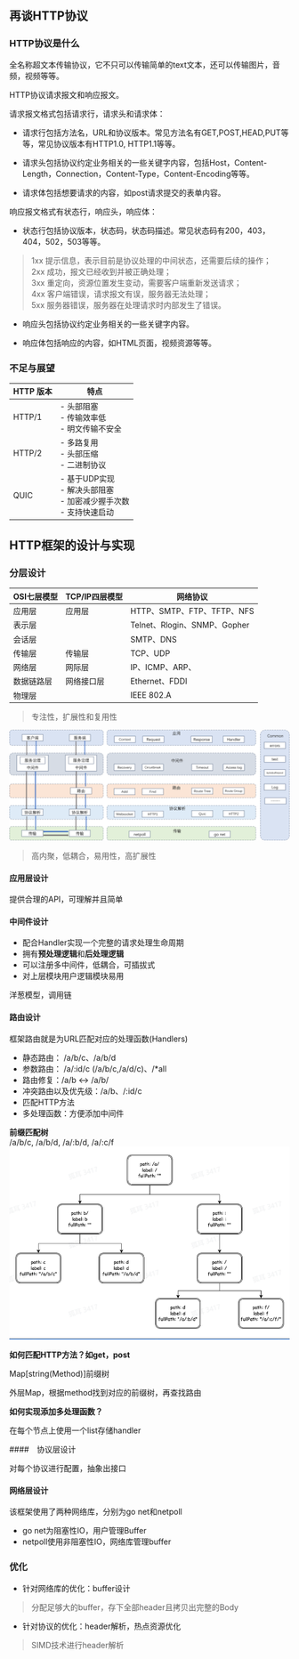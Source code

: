 ## 再谈HTTP协议

### HTTP协议是什么

全名称超文本传输协议，它不只可以传输简单的text文本，还可以传输图片，音频，视频等等。  

HTTP协议请求报文和响应报文。  

请求报文格式包括请求行，请求头和请求体：  

* 请求行包括方法名，URL和协议版本。常见方法名有GET,POST,HEAD,PUT等等，常见协议版本有HTTP1.0, HTTP1.1等等。  

* 请求头包括协议约定业务相关的一些关键字内容，包括Host，Content-Length，Connection，Content-Type，Content-Encoding等等。  

* 请求体包括想要请求的内容，如post请求提交的表单内容。  

响应报文格式有状态行，响应头，响应体：    

* 状态行包括协议版本，状态码，状态码描述。常见状态码有200，403，404，502，503等等。  
> 1xx 提示信息，表示目前是协议处理的中间状态，还需要后续的操作；  
2xx 成功，报文已经收到并被正确处理；  
3xx 重定向，资源位置发生变动，需要客户端重新发送请求；  
4xx 客户端错误，请求报文有误，服务器无法处理；  
5xx 服务器错误，服务器在处理请求时内部发生了错误。  

* 响应头包括协议约定业务相关的一些关键字内容。  

* 响应体包括响应的内容，如HTML页面，视频资源等等。  

### 不足与展望  

| HTTP 版本 | 特点                                                      |
|-----------|----------------------------------------------------------|
| HTTP/1   | - 头部阻塞<br>- 传输效率低<br>- 明文传输不安全           |
| HTTP/2   | - 多路复用<br>- 头部压缩<br>- 二进制协议                   |
| QUIC     | - 基于UDP实现<br>- 解决头部阻塞<br>- 加密减少握手次数<br>- 支持快速启动  |

## HTTP框架的设计与实现

### 分层设计

| OSI七层模型   | TCP/IP四层模型 | 网络协议        |
|--------------|---------------|----------------|
| 应用层        | 应用层        | HTTP、SMTP、FTP、TFTP、NFS |
| 表示层        |               | Telnet、Rlogin、SNMP、Gopher               |
| 会话层        |               | SMTP、DNS               |
| 传输层        | 传输层        | TCP、UDP       |
| 网络层        | 网际层        | IP、ICMP、ARP、       |
| 数据链路层    | 网络接口层    | Ethernet、FDDI       |
| 物理层        |               | IEEE 802.A               |

> 专注性，扩展性和复用性

![框架分层设计](./imgs/http%E6%A1%86%E6%9E%B6%E4%BF%AE%E7%82%BC%E4%B9%8B%E9%81%93-%E5%88%86%E5%B1%82%E8%AE%BE%E8%AE%A1.png)  
> 高内聚，低耦合，易用性，高扩展性  

#### 应用层设计

提供合理的API，可理解并且简单  

#### 中间件设计  

* 配合Handler实现一个完整的请求处理生命周期
* 拥有**预处理逻辑**和**后处理逻辑**
* 可以注册多中间件，低耦合，可插拔式
* 对上层模块用户逻辑模块易用  

洋葱模型，调用链  

#### 路由设计

框架路由就是为URL匹配对应的处理函数(Handlers)  

* 静态路由： /a/b/c、/a/b/d
* 参数路由： /a/:id/c (/a/b/c,/a/d/c)、/*all
* 路由修复：/a/b <-> /a/b/
* 冲突路由以及优先级：/a/b、/:id/c
* 匹配HTTP方法
* 多处理函数：方便添加中间件

**前缀匹配树**    
/a/b/c, /a/b/d, /a/:b/d, /a/:c/f  
![前缀匹配树](./imgs/QQ截图20230608135958.png) 

**如何匹配HTTP方法？如get，post**

Map[string(Method)]前缀树  

外层Map，根据method找到对应的前缀树，再查找路由  

**如何实现添加多处理函数？**  

在每个节点上使用一个list存储handler  

####　协议层设计

对每个协议进行配置，抽象出接口　　

#### 网络层设计  

该框架使用了两种网络库，分别为go net和netpoll

* go net为阻塞性IO，用户管理Buffer  
* netpoll使用非阻塞性IO，网络库管理buffer

### 优化

* 针对网络库的优化：buffer设计
> 分配足够大的buffer，存下全部header且拷贝出完整的Body  

* 针对协议的优化：header解析，热点资源优化
> SIMD技术进行header解析
